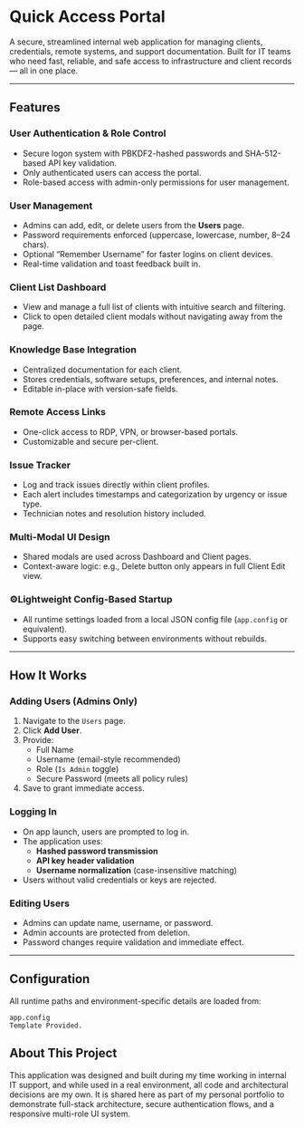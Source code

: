 # Quick Access Portal

A secure, streamlined internal web application for managing clients, credentials, remote systems, and support documentation. Built for IT teams who need fast, reliable, and safe access to infrastructure and client records — all in one place.

---

## Features

### User Authentication & Role Control
- Secure logon system with PBKDF2-hashed passwords and SHA-512-based API key validation.
- Only authenticated users can access the portal.
- Role-based access with admin-only permissions for user management.

### User Management
- Admins can add, edit, or delete users from the **Users** page.
- Password requirements enforced (uppercase, lowercase, number, 8–24 chars).
- Optional “Remember Username” for faster logins on client devices.
- Real-time validation and toast feedback built in.

### Client List Dashboard
- View and manage a full list of clients with intuitive search and filtering.
- Click to open detailed client modals without navigating away from the page.

### Knowledge Base Integration
- Centralized documentation for each client.
- Stores credentials, software setups, preferences, and internal notes.
- Editable in-place with version-safe fields.

### Remote Access Links
- One-click access to RDP, VPN, or browser-based portals.
- Customizable and secure per-client.

### Issue Tracker
- Log and track issues directly within client profiles.
- Each alert includes timestamps and categorization by urgency or issue type.
- Technician notes and resolution history included.

### Multi-Modal UI Design
- Shared modals are used across Dashboard and Client pages.
- Context-aware logic: e.g., Delete button only appears in full Client Edit view.

### ⚙Lightweight Config-Based Startup
- All runtime settings loaded from a local JSON config file (`app.config` or equivalent).
- Supports easy switching between environments without rebuilds.

---

## How It Works

### Adding Users (Admins Only)
1. Navigate to the `Users` page.
2. Click **Add User**.
3. Provide:
   - Full Name
   - Username (email-style recommended)
   - Role (`Is Admin` toggle)
   - Secure Password (meets all policy rules)
4. Save to grant immediate access.

### Logging In
- On app launch, users are prompted to log in.
- The application uses:
  - **Hashed password transmission**
  - **API key header validation**
  - **Username normalization** (case-insensitive matching)
- Users without valid credentials or keys are rejected.

### Editing Users
- Admins can update name, username, or password.
- Admin accounts are protected from deletion.
- Password changes require validation and immediate effect.
---

## Configuration

All runtime paths and environment-specific details are loaded from:

```plaintext
app.config
Template Provided. 
```
## About This Project
This application was designed and built during my time working in internal IT support, and while used in a real environment, all code and architectural decisions are my own. It is shared here as part of my personal portfolio to demonstrate full-stack architecture, secure authentication flows, and a responsive multi-role UI system.

